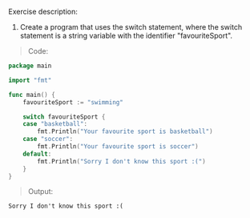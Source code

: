Exercise description:

1. Create a program that uses the switch statement, where the switch statement is a string variable with the identifier "favouriteSport".


> Code:
```go
package main

import "fmt"

func main() {
	favouriteSport := "swimming"

	switch favouriteSport {
	case "basketball":
		fmt.Println("Your favourite sport is basketball")
	case "soccer":
		fmt.Println("Your favourite sport is soccer")
	default:
		fmt.Println("Sorry I don't know this sport :(")
	}
}
```

> Output:
```console
Sorry I don't know this sport :(
```